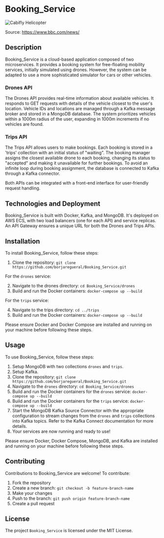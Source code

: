 # Booking_Service

![Cabifly Helicopter](https://ichef.bbci.co.uk/images/ic/1920x1080/p061drx0.jpg)

Source: https://www.bbc.com/news/
## Description

Booking_Service is a cloud-based application composed of two microservices. It provides a booking system for free-floating mobility services, initially simulated using drones. However, the system can be adapted to use a more sophisticated simulator for cars or other vehicles.

### Drones API

The Drones API provides real-time information about available vehicles. It responds to GET requests with details of the vehicle closest to the user's location. Vehicle IDs and locations are managed through a Kafka message broker and stored in a MongoDB database. The system prioritizes vehicles within a 1000m radius of the user, expanding in 1000m increments if no vehicles are found.

### Trips API

The Trips API allows users to make bookings. Each booking is stored in a 'trips' collection with an initial status of "waiting". The booking manager assigns the closest available drone to each booking, changing its status to "accepted" and making it unavailable for further bookings. To avoid an infinite loop during booking assignment, the database is connected to Kafka through a Kafka connector.

Both APIs can be integrated with a front-end interface for user-friendly request handling.

## Technologies and Deployment

Booking_Service is built with Docker, Kafka, and MongoDB. It's deployed on AWS ECS, with two load balancers (one for each API) and service replicas. An API Gateway ensures a unique URL for both the Drones and Trips APIs.

## Installation

To install Booking_Service, follow these steps:

1. Clone the repository: `git clone https://github.com/borjaregueral/Booking_Service.git`

For the `drones` service:

2. Navigate to the drones directory: `cd Booking_Service/drones`
3. Build and run the Docker containers: `docker-compose up --build`

For the `trips` service:

4. Navigate to the trips directory: `cd ../trips`
5. Build and run the Docker containers: `docker-compose up --build`

Please ensure Docker and Docker Compose are installed and running on your machine before following these steps.

## Usage

To use Booking_Service, follow these steps:

1. Setup MongoDB with two collections `drones` and `trips`.
2. Setup Kafka.
3. Clone the repository: `git clone https://github.com/borjaregueral/Booking_Service.git`
4. Navigate to the `drones` directory: `cd Booking_Service/drones`
5. Build and run the Docker containers for the `drones` service: `docker-compose up --build`
6. Build and run the Docker containers for the `trips` service: `docker-compose up --build`
7. Start the MongoDB Kafka Source Connector with the appropriate configuration to stream changes from the `drones` and `trips` collections into Kafka topics. Refer to the Kafka Connect documentation for more details.
8. Your services are now running and ready to use!

Please ensure Docker, Docker Compose, MongoDB, and Kafka are installed and running on your machine before following these steps.

## Contributing

Contributions to Booking_Service are welcome! To contribute:

1. Fork the repository
2. Create a new branch: `git checkout -b feature-branch-name`
3. Make your changes
4. Push to the branch: `git push origin feature-branch-name`
5. Create a pull request

## License

The project `Booking_Service` is licensed under the MIT License.
